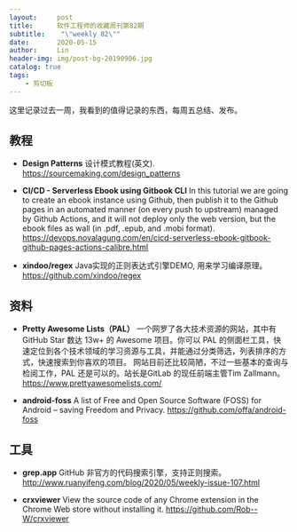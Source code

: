 ```yaml
---
layout:     post
title:      软件工程师的收藏周刊第82期
subtitle:    "\"weekly 82\""
date:       2020-05-15
author:     Lin
header-img: img/post-bg-20190906.jpg
catalog: true
tags:
    - 剪切板
---
```


这里记录过去一周，我看到的值得记录的东西，每周五总结、发布。

## 教程

* **Design Patterns** 设计模式教程(英文). <https://sourcemaking.com/design_patterns>

* **CI/CD - Serverless Ebook using Gitbook CLI** In this tutorial we are going to create an ebook instance using Github, then publish it to the Github pages in an automated manner (on every push to upstream) managed by Github Actions, and it will not deploy only the web version, but the ebook files as wall (in .pdf, .epub, and .mobi format). <https://devops.novalagung.com/en/cicd-serverless-ebook-gitbook-github-pages-actions-calibre.html>

* **xindoo/regex** Java实现的正则表达式引擎DEMO, 用来学习编译原理。<https://github.com/xindoo/regex>

## 资料

* **Pretty Awesome Lists（PAL）** 一个网罗了各大技术资源的网站，其中有 GitHub Star 数达 13w+ 的 Awesome 项目。你可以 PAL 的侧面栏工具，快速定位到各个技术领域的学习资源与工具，并能通过分类筛选，列表排序的方式，快速搜索到你喜欢的项目。 网站目前还比较简陋，不过一些基本的查询与检阅工作，PAL 还是可以的。站长是GitLab 的现任前端主管Tim Zallmann。 <https://www.prettyawesomelists.com/>

* **android-foss** A list of Free and Open Source Software (FOSS) for Android – saving Freedom and Privacy. <https://github.com/offa/android-foss>

## 工具

* **grep.app** GitHub 非官方的代码搜索引擎，支持正则搜索。 <http://www.ruanyifeng.com/blog/2020/05/weekly-issue-107.html>

* **crxviewer** View the source code of any Chrome extension in the Chrome Web store without installing it. <https://github.com/Rob--W/crxviewer>
